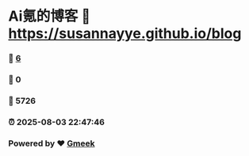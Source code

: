 # Ai氪的博客 :link: https://susannayye.github.io/blog 
### :page_facing_up: [6](https://susannayye.github.io/blog/tag.html) 
### :speech_balloon: 0 
### :hibiscus: 5726 
### :alarm_clock: 2025-08-03 22:47:46 
### Powered by :heart: [Gmeek](https://github.com/Meekdai/Gmeek)
